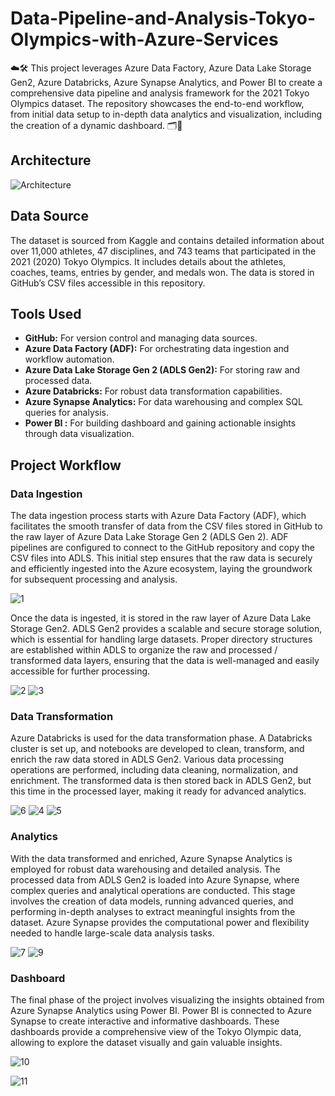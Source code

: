 # Data-Pipeline-and-Analysis-Tokyo-Olympics-with-Azure-Services
☁️🛠️ This project leverages Azure Data Factory, Azure Data Lake Storage Gen2, Azure Databricks, Azure Synapse Analytics, and Power BI to create a comprehensive data pipeline and analysis framework for the 2021 Tokyo Olympics dataset. The repository showcases the end-to-end workflow, from initial data setup to in-depth data analytics and visualization, including the creation of a dynamic dashboard. 🗂️🚀

## Architecture
![Architecture](https://github.com/snowieeeee/Data-Pipeline-and-Analysis-Tokyo-Olympics-with-Azure-Services/blob/main/architecture.jpg)

## Data Source
The dataset is sourced from Kaggle and contains detailed information about over 11,000 athletes, 47 disciplines, and 743 teams that participated in the 2021 (2020) Tokyo Olympics. It includes details about the athletes, coaches, teams, entries by gender, and medals won. The data is stored in GitHub’s CSV files accessible in this repository.

## Tools Used
- **GitHub:** For version control and managing data sources.
- **Azure Data Factory (ADF):** For orchestrating data ingestion and workflow automation.
- **Azure Data Lake Storage Gen 2 (ADLS Gen2):** For storing raw and processed data.
- **Azure Databricks:** For robust data transformation capabilities.
- **Azure Synapse Analytics:** For data warehousing and complex SQL queries for analysis.
- **Power BI :** For building dashboard and gaining actionable insights through data visualization.


## Project Workflow

### Data Ingestion
The data ingestion process starts with Azure Data Factory (ADF), which facilitates the smooth transfer of data from the CSV files stored in GitHub to the raw layer of Azure Data Lake Storage Gen 2 (ADLS Gen 2). ADF pipelines are configured to connect to the GitHub repository and copy the CSV files into ADLS. This initial step ensures that the raw data is securely and efficiently ingested into the Azure ecosystem, laying the groundwork for subsequent processing and analysis.

![1](https://github.com/snowieeeee/Data-Pipeline-and-Analysis-Tokyo-Olympics-with-Azure-Services/blob/main/screens/pic1.jpg)

Once the data is ingested, it is stored in the raw layer of Azure Data Lake Storage Gen2. ADLS Gen2 provides a scalable and secure storage solution, which is essential for handling large datasets. Proper directory structures are established within ADLS to organize the raw and processed / transformed data layers, ensuring that the data is well-managed and easily accessible for further processing.

![2](https://github.com/snowieeeee/Data-Pipeline-and-Analysis-Tokyo-Olympics-with-Azure-Services/blob/main/screens/pic2.jpg)
![3](https://github.com/snowieeeee/Data-Pipeline-and-Analysis-Tokyo-Olympics-with-Azure-Services/blob/main/screens/pic3.jpg)

### Data Transformation
Azure Databricks is used for the data transformation phase. A Databricks cluster is set up, and notebooks are developed to clean, transform, and enrich the raw data stored in ADLS Gen2. Various data processing operations are performed, including data cleaning, normalization, and enrichment. The transformed data is then stored back in ADLS Gen2, but this time in the processed layer, making it ready for advanced analytics.

![6](https://github.com/snowieeeee/Data-Pipeline-and-Analysis-Tokyo-Olympics-with-Azure-Services/blob/main/screens/pic6.jpg)
![4](https://github.com/snowieeeee/Data-Pipeline-and-Analysis-Tokyo-Olympics-with-Azure-Services/blob/main/screens/pic4.jpg)
![5](https://github.com/snowieeeee/Data-Pipeline-and-Analysis-Tokyo-Olympics-with-Azure-Services/blob/main/screens/pic5.jpg)

### Analytics
With the data transformed and enriched, Azure Synapse Analytics is employed for robust data warehousing and detailed analysis. The processed data from ADLS Gen2 is loaded into Azure Synapse, where complex queries and analytical operations are conducted. This stage involves the creation of data models, running advanced queries, and performing in-depth analyses to extract meaningful insights from the dataset. Azure Synapse provides the computational power and flexibility needed to handle large-scale data analysis tasks.

![7](https://github.com/snowieeeee/Data-Pipeline-and-Analysis-Tokyo-Olympics-with-Azure-Services/blob/main/screens/pic7.jpg)
![9](https://github.com/snowieeeee/Data-Pipeline-and-Analysis-Tokyo-Olympics-with-Azure-Services/blob/main/screens/pic9.jpg)

### Dashboard
The final phase of the project involves visualizing the insights obtained from Azure Synapse Analytics using Power BI. Power BI is connected to Azure Synapse to create interactive and informative dashboards. These dashboards provide a comprehensive view of the Tokyo Olympic data, allowing to explore the dataset visually and gain valuable insights. 

![10](https://github.com/snowieeeee/Data-Pipeline-and-Analysis-Tokyo-Olympics-with-Azure-Services/blob/main/screens/pic10.jpg)

![11](https://github.com/snowieeeee/Data-Pipeline-and-Analysis-Tokyo-Olympics-with-Azure-Services/blob/main/screens/pic11.jpg)

